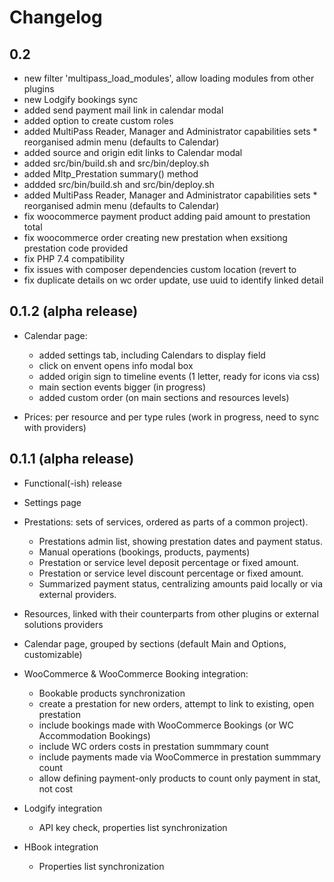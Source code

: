 # Changelog

## 0.2

- new filter 'multipass_load_modules', allow loading modules from other plugins
- new Lodgify bookings sync
- added send payment mail link in calendar modal
- added option to create custom roles
- added MultiPass Reader, Manager and Administrator capabilities sets * reorganised admin menu (defaults to Calendar)
- added source and origin edit links to Calendar modal
- added src/bin/build.sh and src/bin/deploy.sh
- added Mltp_Prestation summary() method
- addded src/bin/build.sh and src/bin/deploy.sh
- added MultiPass Reader, Manager and Administrator capabilities sets * reorganised admin menu (defaults to Calendar)
- fix woocommerce payment product adding paid amount to prestation total
- fix woocommerce order creating new prestation when exsitiong prestation code provided
- fix PHP 7.4 compatibility
- fix issues with composer dependencies custom location (revert to
- fix duplicate details on wc order update, use uuid to identify linked detail

## 0.1.2 (alpha release)

- Calendar page:

  - added settings tab, including Calendars to display field
  - click on envent opens info modal box
  - added origin sign to timeline events (1 letter, ready for icons via css)
  - main section events bigger (in progress)
  - added custom order (on main sections and resources levels)

- Prices: per resource and per type rules (work in progress, need to sync with providers)

## 0.1.1 (alpha release)

- Functional(-ish) release
- Settings page
- Prestations: sets of services, ordered as parts of a common project).

  - Prestations admin list, showing prestation dates and payment status.
  - Manual operations (bookings, products, payments)
  - Prestation or service level deposit percentage or fixed amount.
  - Prestation or service level discount percentage or fixed amount.
  - Summarized payment status, centralizing amounts paid locally or via external providers.

- Resources, linked with their counterparts from other plugins or external solutions providers
- Calendar page, grouped by sections (default Main and Options, customizable)
- WooCommerce & WooCommerce Booking integration:

  - Bookable products synchronization
  - create a prestation for new orders, attempt to link to existing, open prestation
  - include bookings made with WooCommerce Bookings (or WC Accommodation Bookings)
  - include WC orders costs in prestation summmary count
  - include payments made via WooCommerce in prestation summmary count
  - allow defining payment-only products to count only payment in stat, not cost

- Lodgify integration

  - API key check, properties list synchronization

- HBook integration

  - Properties list synchronization
